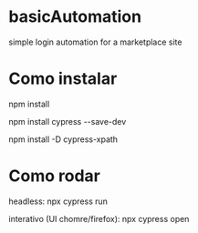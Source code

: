 # basicAutomation
simple login automation for a marketplace site

# Como instalar
npm install

npm install cypress  --save-dev

npm install -D cypress-xpath

# Como rodar
headless: npx cypress run

interativo (UI chomre/firefox): npx cypress  open

